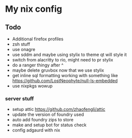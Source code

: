 # My nix config

## Todo

- Additional firefox profiles
- zsh stuff
- use onagre
- use sddm and maybe using stylix to theme qt will style it
- switch from alacritty to rio, might need to pr stylix
- do a ranger thingy after ^
- maybe delete gruvbox now that we use stylix
- get inline sql formatting working with something like https://github.com/LostNeophyte/null-ls-embedded
- use nixpkgs wowup

### server stuff

- setup attic https://github.com/zhaofengli/attic
- update the version of foundry used
- auto add foundry zips to store
- make and setup bot for status check
- config adgaurd with nix
